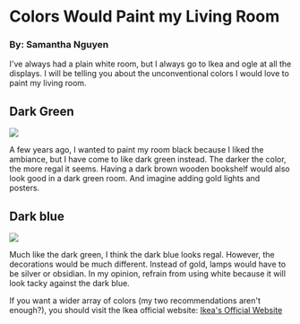 # Colors Would Paint my Living Room
<h3>By: Samantha Nguyen </h3>
<body><p color="purple"> I've always had a plain white room, but I always go to Ikea and ogle at all the displays. I will be telling you about the unconventional colors I would love to paint my living room.</p></body> 
<h2>Dark Green</h2>
<img src = 
"https://github.com/samanthangyn/SamYen/assets/145371375/4b671474-7249-4f4c-8a30-01af65778c43" /> 
<p>A few years ago, I wanted to paint my room black because I liked the ambiance, but I have come to like dark green instead. The darker the color, the more regal it seems. Having a dark brown wooden bookshelf would also look good in a dark green room. And imagine adding gold lights and posters.</p> 
<h2>Dark blue</h2>
<img src = "https://github.com/samanthangyn/SamYen/assets/145371375/eb26e260-8afa-4280-b7ea-f1999adafa35" />
<p>Much like the dark green, I think the dark blue looks regal. However, the decorations would be much different. Instead of gold, lamps would have to be silver or obsidian. In my opinion, refrain from using white because it will look tacky against the dark blue.</p>

If you want a wider array of colors (my two recommendations aren't enough?), you should visit the Ikea official website: [Ikea's Official Website](https://www.ikea.com/us/en/?cid=a1:ps%257Ca2:se%257Ca3:US_ActivateConsumerLed_Behavioural_0_AO_0_en_Search_Brand_HFBMUL_0_EM_IKE-IKE-079_IKEA_FY24_Google_Omni-ROAS_Core_Text_Br_Exact%257Ca4:ikea%20website%257Ca5:e%257Ca6:google%257Ca7:cq%257Cid:IKEA%2520Branded%2520GM%257Ccc:915)
